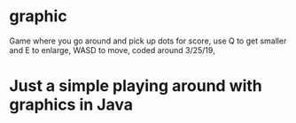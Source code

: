 # graphic
Game where you go around and pick up dots for score, use Q to get smaller and E to enlarge, WASD to move,
coded around 3/25/19,
# Just a simple playing around with graphics in Java
